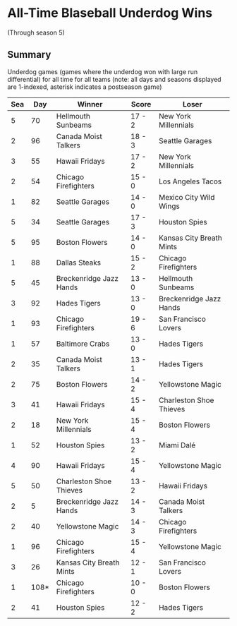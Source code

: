 # All-Time Blaseball Underdog Wins
(Through season 5)

## Summary



Underdog games (games where the underdog won with large run differential) for all time for all teams (note: all days and seasons displayed are 1-indexed, asterisk indicates a postseason game)


| Sea | Day | Winner | Score | Loser | 
| ------ |------ |------ |------ |------ |
| 5 | 70 | Hellmouth Sunbeams | 17 - 2 | New York Millennials | 
| 2 | 96 | Canada Moist Talkers | 18 - 3 | Seattle Garages | 
| 3 | 55 | Hawaii Fridays | 17 - 2 | New York Millennials | 
| 2 | 54 | Chicago Firefighters | 15 - 0 | Los Angeles Tacos | 
| 1 | 82 | Seattle Garages | 14 - 0 | Mexico City Wild Wings | 
| 5 | 34 | Seattle Garages | 17 - 3 | Houston Spies | 
| 5 | 95 | Boston Flowers | 14 - 0 | Kansas City Breath Mints | 
| 1 | 88 | Dallas Steaks | 15 - 2 | Chicago Firefighters | 
| 5 | 45 | Breckenridge Jazz Hands | 13 - 0 | Hellmouth Sunbeams | 
| 3 | 92 | Hades Tigers | 13 - 0 | Breckenridge Jazz Hands | 
| 1 | 93 | Chicago Firefighters | 19 - 6 | San Francisco Lovers | 
| 1 | 57 | Baltimore Crabs | 13 - 0 | Hades Tigers | 
| 2 | 35 | Canada Moist Talkers | 13 - 1 | Hades Tigers | 
| 2 | 75 | Boston Flowers | 14 - 2 | Yellowstone Magic | 
| 3 | 41 | Hawaii Fridays | 15 - 4 | Charleston Shoe Thieves | 
| 2 | 18 | New York Millennials | 15 - 4 | Boston Flowers | 
| 1 | 52 | Houston Spies | 13 - 2 | Miami Dalé | 
| 4 | 90 | Hawaii Fridays | 15 - 4 | Yellowstone Magic | 
| 5 | 50 | Charleston Shoe Thieves | 13 - 2 | Hawaii Fridays | 
| 2 | 5 | Breckenridge Jazz Hands | 14 - 3 | Canada Moist Talkers | 
| 2 | 40 | Yellowstone Magic | 14 - 3 | Chicago Firefighters | 
| 1 | 96 | Chicago Firefighters | 15 - 4 | Yellowstone Magic | 
| 3 | 26 | Kansas City Breath Mints | 12 - 1 | San Francisco Lovers | 
| 1 | 108* | Chicago Firefighters | 10 - 0 | Boston Flowers | 
| 2 | 41 | Houston Spies | 12 - 2 | Hades Tigers | 



